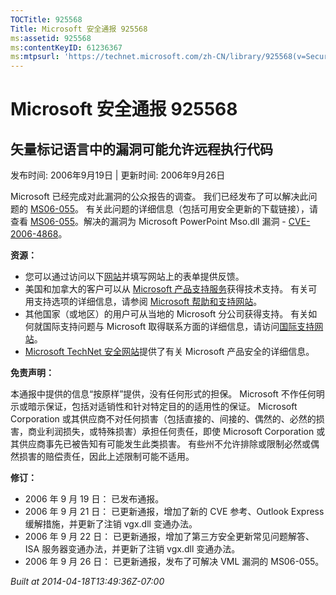 ```yaml
---
TOCTitle: 925568
Title: Microsoft 安全通报 925568
ms:assetid: 925568
ms:contentKeyID: 61236367
ms:mtpsurl: 'https://technet.microsoft.com/zh-CN/library/925568(v=Security.10)'
---
```

Microsoft 安全通报 925568
=========================

矢量标记语言中的漏洞可能允许远程执行代码
----------------------------------------

发布时间: 2006年9月19日 | 更新时间: 2006年9月26日

Microsoft 已经完成对此漏洞的公众报告的调查。 我们已经发布了可以解决此问题的 [MS06-055](http://technet.microsoft.com/security/bulletin/ms06-055)。 有关此问题的详细信息（包括可用安全更新的下载链接），请查看 [MS06-055](http://technet.microsoft.com/security/bulletin/ms06-055)。解决的漏洞为 Microsoft PowerPoint Mso.dll 漏洞 - [CVE-2006-4868](http://www.cve.mitre.org/cgi-bin/cvename.cgi?name=cve-2006-4868)。

**资源：**

-   您可以通过访问以下[网站](https://support.microsoft.com/common/survey.aspx?scid=sw;en;1257&amp;showpage=1&amp;ws=technet&amp;sd=tech)并填写网站上的表单提供反馈。
-   美国和加拿大的客户可以从 [Microsoft 产品支持服务](http://go.microsoft.com/fwlink/?linkid=21131)获得技术支持。 有关可用支持选项的详细信息，请参阅 [Microsoft 帮助和支持网站](http://support.microsoft.com/default.aspx?ln=zh-cn)。
-   其他国家（或地区）的用户可从当地的 Microsoft 分公司获得支持。 有关如何就国际支持问题与 Microsoft 取得联系方面的详细信息，请访问[国际支持网站](http://go.microsoft.com/fwlink/?linkid=21155)。
-   [Microsoft TechNet 安全网站](http://go.microsoft.com/fwlink/?linkid=21132)提供了有关 Microsoft 产品安全的详细信息。

**免责声明：**

本通报中提供的信息“按原样”提供，没有任何形式的担保。 Microsoft 不作任何明示或暗示保证，包括对适销性和针对特定目的的适用性的保证。 Microsoft Corporation 或其供应商不对任何损害（包括直接的、间接的、偶然的、必然的损害，商业利润损失，或特殊损害）承担任何责任，即使 Microsoft Corporation 或其供应商事先已被告知有可能发生此类损害。 有些州不允许排除或限制必然或偶然损害的赔偿责任，因此上述限制可能不适用。

**修订：**

-   2006 年 9 月 19 日： 已发布通报。
-   2006 年 9 月 21 日： 已更新通报，增加了新的 CVE 参考、Outlook Express 缓解措施，并更新了注销 vgx.dll 变通办法。
-   2006 年 9 月 22 日： 已更新通报，增加了第三方安全更新常见问题解答、ISA 服务器变通办法，并更新了注销 vgx.dll 变通办法。
-   2006 年 9 月 26 日： 已更新通报，发布了可解决 VML 漏洞的 MS06-055。

*Built at 2014-04-18T13:49:36Z-07:00*
